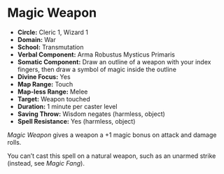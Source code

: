 # Magic Weapon

- **Circle:** Cleric 1, Wizard 1
- **Domain:** War
- **School:** Transmutation
- **Verbal Component:** Arma Robustus Mysticus Primaris
- **Somatic Component:** Draw an outline of a weapon with your index fingers, then draw a symbol of magic inside the outline
- **Divine Focus:** Yes
- **Map Range:** Touch
- **Map-less Range:** Melee
- **Target:** Weapon touched
- **Duration:** 1 minute per caster level
- **Saving Throw:** Wisdom negates (harmless, object)
- **Spell Resistance:** Yes (harmless, object)

*Magic Weapon* gives a weapon a +1 magic bonus on attack and damage rolls.

You can’t cast this spell on a natural weapon, such as an unarmed strike (instead, see *Magic Fang*).
